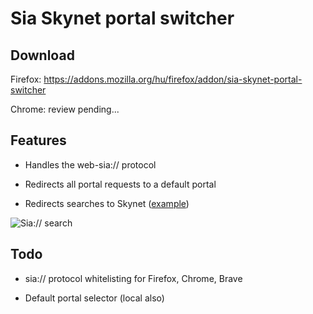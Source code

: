 # Sia Skynet portal switcher

## Download

Firefox: https://addons.mozilla.org/hu/firefox/addon/sia-skynet-portal-switcher

Chrome: review pending...

## Features

- Handles the web-sia:// protocol

- Redirects all portal requests to a default portal

- Redirects searches to Skynet ([example](https://www.google.com/search?client=firefox-b-d&q=sia%3A%2F%2F_AHiBmteb-2tXc0LiYeXiLXTOqTD_rTjT9fiwcpvUVprpg))

![Sia:// search](https://raw.githubusercontent.com/DaWe35/Skynet-portal-switcher/master/docs/addon.jpg)

## Todo

- sia:// protocol whitelisting for Firefox, Chrome, Brave

- Default portal selector (local also)